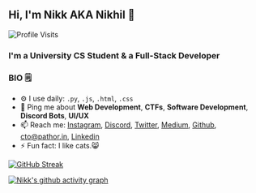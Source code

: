## Hi, I'm Nikk AKA Nikhil 👋

![Profile Visits](https://komarev.com/ghpvc/?username=Nikk-0x11) <br>


### I'm a University CS Student & a Full-Stack Developer

### BIO 🗒️

- ⚙️ I use daily: `.py`, `.js`, `.html`, `.css`
- 💬 Ping me about **Web Development**, **CTFs**, **Software Development**, **Discord Bots**, **UI/UX**
- 📫 Reach me: <a href="https://instagram.com/nikk_0x11" target="_blank">Instagram</a>, <a href="https://discord.com/users/815946508200575036" target="_blank">Discord</a>, <a href="https://twitter.com/nikk_0x11" target="_blank">Twitter</a>, <a href="https://nikk-0x11.medium.com/" target="_blank">Medium</a>, <a href="https://github.com/Nikk-0x11" target="_blank">Github</a>, <a href="mailto:cto@pathor.in">cto@pathor.in</a>, <a href="https://www.linkedin.com/in/nikhil-dhiman-b81326211/" target="_blank">Linkedin</a>
- ⚡️ Fun fact: I like cats.😸

[![GitHub Streak](https://github-readme-streak-stats.herokuapp.com?user=Nikk-0x11&theme=tokyonight_duo&hide_border=false&date_format=j%20M%5B%20Y%5D)](https://nikk-0x11.github.io/)

[![Nikk's github activity graph](https://activity-graph.herokuapp.com/graph?username=Nikk-0x11&theme=react-dark	)](https://nikk-0x11.github.io/)
